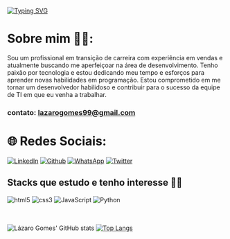 [![Typing SVG](https://readme-typing-svg.herokuapp.com/?color=696969&size=35&center=true&vCenter=true&width=1000&lines=Olá,+Meu+nome+é+Lázaro+Gomes.;+:%29)](https://git.io/typing-svg)

# Sobre mim 🧑‍💻: 
Sou um profissional em transição de carreira com experiência em vendas e atualmente buscando me aperfeiçoar na área de desenvolvimento. Tenho paixão por tecnologia e estou dedicando meu tempo e esforços para aprender novas habilidades em programação. Estou comprometido em me tornar um desenvolvedor habilidoso e contribuir para o sucesso da equipe de TI em que eu venha a trabalhar.
### contato: lazarogomes99@gmail.com


# 🌐 Redes Sociais: 
[![LinkedIn](https://img.shields.io/badge/LinkedIn-0077B5?style=for-the-badge&logo=linkedin&logoColor=white)](https://www.linkedin.com/in/lazaro-g/)
[![Github](https://img.shields.io/badge/GitHub-100000?style=for-the-badge&logo=github&logoColor=white)](https://github.com/lazarogomes99)
[![WhatsApp](https://img.shields.io/badge/WhatsApp-25D366?style=for-the-badge&logo=whatsapp&logoColor=white)](https://contate.me/lazarodev)
[![Twitter](https://img.shields.io/badge/Twitter-1DA1F2?style=for-the-badge&logo=twitter&logoColor=white)](https://twitter.com/lazarx99)



## Stacks que estudo e tenho interesse 🧑‍💻

<div style="display: inline_block">
    <img align="center" alt= "html5" src="https://img.shields.io/badge/HTML5-E34F26?style=for-the-badge&logo=html5&logoColor=white">
    <img align="center" alt= "css3" src="https://img.shields.io/badge/CSS3-1572B6?style=for-the-badge&logo=css3&logoColor=white">
    <img align="center" alt= "JavaScript" src="https://img.shields.io/badge/JavaScript-F7DF1E?style=for-the-badge&logo=javascript&logoColor=black">
    <img align="center" alt= "Python" src="https://img.shields.io/badge/Python-14354C?style=for-the-badge&logo=python&logoColor=white">
</div>
<br><br>

![Lázaro Gomes'  GitHub stats](https://github-readme-stats.vercel.app/api?username=lazarogomes99&show_icons=true&theme=dracula)
[![Top Langs](https://github-readme-stats.vercel.app/api/top-langs/?username=lazarogomes99&layout=compact&theme=dracula)](https://github.com/anuraghazra/github-readme-stats)
